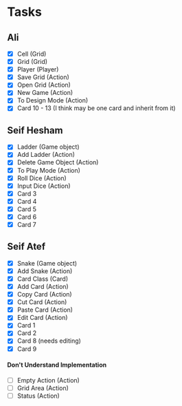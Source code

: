 # Tasks
## Ali
- [x] Cell (Grid)
- [x] Grid (Grid)
- [x] Player (Player)
- [x] Save Grid (Action)
- [x] Open Grid (Action)
- [x] New Game (Action)
- [x] To Design Mode (Action)
- [x] Card 10 - 13 (I think may be one card and inherit from it)
## Seif Hesham
- [x] Ladder (Game object)
- [x] Add Ladder (Action)
- [x] Delete Game Object (Action)
- [x] To Play Mode (Action)
- [x] Roll Dice (Action)
- [x] Input Dice (Action)
- [x] Card 3
- [x] Card 4
- [x] Card 5
- [x] Card 6
- [x] Card 7
## Seif Atef
- [x] Snake (Game object)
- [x] Add Snake (Action)
- [x] Card Class (Card)
- [x] Add Card (Action)
- [x] Copy Card (Action)
- [x] Cut Card (Action)
- [x] Paste Card (Action)
- [x] Edit Card (Action)
- [x] Card 1
- [x] Card 2
- [x] Card 8 (needs editing)
- [x] Card 9

#### Don't Understand Implementation
- [ ] Empty Action (Action)
- [ ] Grid Area (Action)
- [ ] Status (Action)
